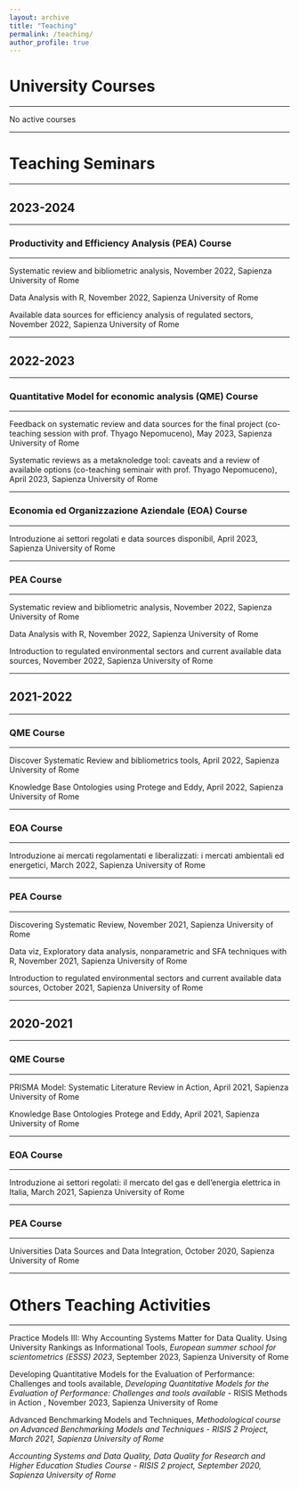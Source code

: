 ```yaml
---
layout: archive
title: "Teaching"
permalink: /teaching/
author_profile: true
---
```


# University Courses
_________________

No active courses

_________________

# Teaching Seminars
_________________

## 2023-2024
_________________

### Productivity and Efficiency Analysis (PEA) Course
_________________

Systematic review and bibliometric analysis, November 2022, Sapienza University of Rome

Data Analysis with R, November 2022, Sapienza University of Rome

Available data sources for efficiency analysis of regulated sectors, November 2022, Sapienza University of Rome

_________________

## 2022-2023
_________________

### Quantitative Model for economic analysis (QME) Course
_________________

Feedback on systematic review and data sources for the final project (co-teaching session with prof. Thyago Nepomuceno), May 2023, Sapienza University of Rome

Systematic reviews as a metaknoledge tool: caveats and a review of available options (co-teaching seminair with prof. Thyago Nepomuceno), April 2023, Sapienza University of Rome

_________________
### Economia ed Organizzazione Aziendale (EOA) Course
_________________

Introduzione ai settori regolati e data sources disponibil, April 2023, Sapienza University of Rome

_________________
### PEA Course
_________________

Systematic review and bibliometric analysis, November 2022, Sapienza University of Rome

Data Analysis with R, November 2022, Sapienza University of Rome

Introduction to regulated environmental sectors and current available data sources, November 2022, Sapienza University of Rome

_________________

## 2021-2022
_________________

### QME Course
_________________

Discover Systematic Review and bibliometrics tools, April 2022, Sapienza University of Rome

Knowledge Base Ontologies using Protege and Eddy, April 2022, Sapienza University of Rome

_________________
### EOA Course
_________________

Introduzione ai mercati regolamentati e liberalizzati: i mercati ambientali ed energetici, March 2022, Sapienza University of Rome

_________________
### PEA Course
_________________

Discovering Systematic Review, November 2021, Sapienza University of Rome

Data viz, Exploratory data analysis, nonparametric and SFA techniques with R, November 2021, Sapienza University of Rome

Introduction to regulated environmental sectors and current available data sources, October 2021, Sapienza University of Rome

_________________

## 2020-2021
_________________

### QME Course
_________________

PRISMA Model: Systematic Literature Review in Action, April 2021, Sapienza University of Rome

Knowledge Base Ontologies Protege and Eddy, April 2021, Sapienza University of Rome

_________________
### EOA Course
_________________

Introduzione ai settori regolati: il mercato del gas e dell’energia elettrica in Italia, March 2021, Sapienza University of Rome

_________________
### PEA Course
_________________

Universities Data Sources and Data Integration, October 2020, Sapienza University of Rome

_________________

# Others Teaching Activities
_________________

Practice Models III: Why Accounting Systems Matter for Data Quality. Using University Rankings as Informational Tools, <i>European summer school for scientometrics (ESSS) 2023</i>,  September 2023, Sapienza University of Rome

Developing Quantitative Models for the Evaluation of Performance: Challenges and tools available, <i>Developing Quantitative Models for the Evaluation of Performance: Challenges and tools available</i> - RISIS Methods in Action , November 2023, Sapienza University of Rome

Advanced Benchmarking Models and Techniques, <i>Methodological course on Advanced Benchmarking Models and Techniques <i> - RISIS 2 Project, March 2021, Sapienza University of Rome

Accounting Systems and Data Quality, <i>Data Quality for Research and Higher Education Studies Course</i> - RISIS 2 project, September 2020, Sapienza University of Rome